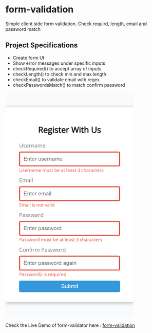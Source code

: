 # form-validation
Simple client side form validation. Check requird, length, email and password match

## Project Specifications

- Create form UI
- Show error messages under specific inputs
- checkRequired() to accept array of inputs
- checkLength() to check min and max length
- checkEmail() to validate email with regex
- checkPasswordsMatch() to match confirm password

<img src = 'sample.png' width = '400px' height = '700px'>

Check the Live Demo of form-validator here :
<a href = "https://shubhamjaiswal23.github.io/form-validation/">form-validation</a>
